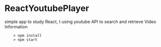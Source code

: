 # ReactYoutubePlayer

simple app to study React, t using youtube API to search and retrieve Video Information

```
	> npm install
	> npm start
```
